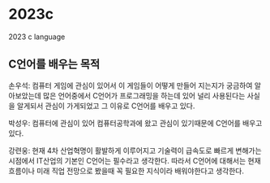 # 2023c
2023 c language

## C언어를 배우는 목적
손우석: 컴퓨터 게임에 관심이 있어서 이 게임들이 어떻게 만들어 지는지가 궁금하여 알아보았는데 많은 언어중에서 C언어가 프로그래밍을 하는데 있어 널리 사용된다는 사실을 알게되서 관심이 가게되었고 그 이유로 C언어를 배우고 있다.

박성우: 컴퓨터에 관심이 있어 컴퓨터공학과에 왔고 관심이 있기때문에 C언어를 배우고있다.

강련웅: 현재 4차 산업혁명이 활발하게 이루어지고 기술력이 급속도로 빠르게 변해가는 시점에서 IT산업의 기본인 C언어는 필수라고 생각한다. 따라서 C언어에 대해서는 현재 흐름이나 미래 직업 전망으로 봤을때 꼭 필요한 지식이라 배워야한다고 생각한다.
